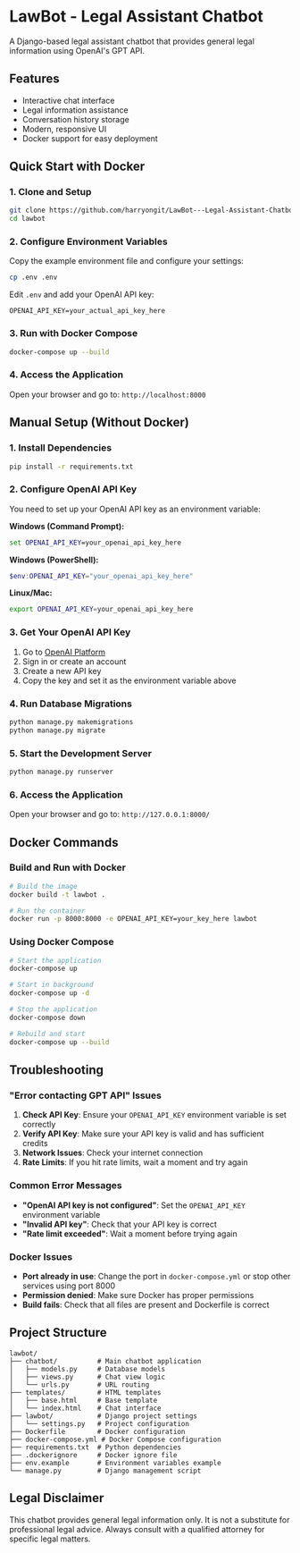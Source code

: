 # LawBot - Legal Assistant Chatbot

A Django-based legal assistant chatbot that provides general legal information using OpenAI's GPT API.

## Features

- Interactive chat interface
- Legal information assistance
- Conversation history storage
- Modern, responsive UI
- Docker support for easy deployment

## Quick Start with Docker

### 1. Clone and Setup

```bash
git clone https://github.com/harryongit/LawBot---Legal-Assistant-Chatbot.git
cd lawbot
```

### 2. Configure Environment Variables

Copy the example environment file and configure your settings:

```bash
cp .env .env
```

Edit `.env` and add your OpenAI API key:
```
OPENAI_API_KEY=your_actual_api_key_here
```

### 3. Run with Docker Compose

```bash
docker-compose up --build
```

### 4. Access the Application

Open your browser and go to: `http://localhost:8000`

## Manual Setup (Without Docker)

### 1. Install Dependencies

```bash
pip install -r requirements.txt
```

### 2. Configure OpenAI API Key

You need to set up your OpenAI API key as an environment variable:

**Windows (Command Prompt):**
```cmd
set OPENAI_API_KEY=your_openai_api_key_here
```

**Windows (PowerShell):**
```powershell
$env:OPENAI_API_KEY="your_openai_api_key_here"
```

**Linux/Mac:**
```bash
export OPENAI_API_KEY=your_openai_api_key_here
```

### 3. Get Your OpenAI API Key

1. Go to [OpenAI Platform](https://platform.openai.com/api-keys)
2. Sign in or create an account
3. Create a new API key
4. Copy the key and set it as the environment variable above

### 4. Run Database Migrations

```bash
python manage.py makemigrations
python manage.py migrate
```

### 5. Start the Development Server

```bash
python manage.py runserver
```

### 6. Access the Application

Open your browser and go to: `http://127.0.0.1:8000/`

## Docker Commands

### Build and Run with Docker

```bash
# Build the image
docker build -t lawbot .

# Run the container
docker run -p 8000:8000 -e OPENAI_API_KEY=your_key_here lawbot
```

### Using Docker Compose

```bash
# Start the application
docker-compose up

# Start in background
docker-compose up -d

# Stop the application
docker-compose down

# Rebuild and start
docker-compose up --build
```

## Troubleshooting

### "Error contacting GPT API" Issues

1. **Check API Key**: Ensure your `OPENAI_API_KEY` environment variable is set correctly
2. **Verify API Key**: Make sure your API key is valid and has sufficient credits
3. **Network Issues**: Check your internet connection
4. **Rate Limits**: If you hit rate limits, wait a moment and try again

### Common Error Messages

- **"OpenAI API key is not configured"**: Set the `OPENAI_API_KEY` environment variable
- **"Invalid API key"**: Check that your API key is correct
- **"Rate limit exceeded"**: Wait a moment before trying again

### Docker Issues

- **Port already in use**: Change the port in `docker-compose.yml` or stop other services using port 8000
- **Permission denied**: Make sure Docker has proper permissions
- **Build fails**: Check that all files are present and Dockerfile is correct

## Project Structure

```
lawbot/
├── chatbot/          # Main chatbot application
│   ├── models.py     # Database models
│   ├── views.py      # Chat view logic
│   └── urls.py       # URL routing
├── templates/        # HTML templates
│   ├── base.html     # Base template
│   └── index.html    # Chat interface
├── lawbot/           # Django project settings
│   └── settings.py   # Project configuration
├── Dockerfile        # Docker configuration
├── docker-compose.yml # Docker Compose configuration
├── requirements.txt  # Python dependencies
├── .dockerignore     # Docker ignore file
├── env.example       # Environment variables example
└── manage.py         # Django management script
```

## Legal Disclaimer

This chatbot provides general legal information only. It is not a substitute for professional legal advice. Always consult with a qualified attorney for specific legal matters.
